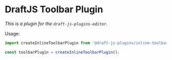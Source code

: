 # DraftJS Toolbar Plugin

_This is a plugin for the `draft-js-plugins-editor`._

Usage:

```js
import createInlineToolbarPlugin from '@draft-js-plugins/inline-toolbar';

const toolbarPlugin = createInlineToolbarPlugin();
```
